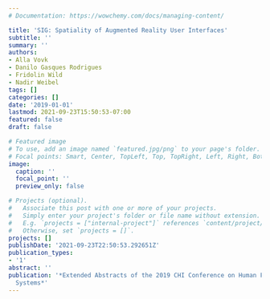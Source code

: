 ```yaml
---
# Documentation: https://wowchemy.com/docs/managing-content/

title: 'SIG: Spatiality of Augmented Reality User Interfaces'
subtitle: ''
summary: ''
authors:
- Alla Vovk
- Danilo Gasques Rodrigues
- Fridolin Wild
- Nadir Weibel
tags: []
categories: []
date: '2019-01-01'
lastmod: 2021-09-23T15:50:53-07:00
featured: false
draft: false

# Featured image
# To use, add an image named `featured.jpg/png` to your page's folder.
# Focal points: Smart, Center, TopLeft, Top, TopRight, Left, Right, BottomLeft, Bottom, BottomRight.
image:
  caption: ''
  focal_point: ''
  preview_only: false

# Projects (optional).
#   Associate this post with one or more of your projects.
#   Simply enter your project's folder or file name without extension.
#   E.g. `projects = ["internal-project"]` references `content/project/deep-learning/index.md`.
#   Otherwise, set `projects = []`.
projects: []
publishDate: '2021-09-23T22:50:53.292651Z'
publication_types:
- '1'
abstract: ''
publication: '*Extended Abstracts of the 2019 CHI Conference on Human Factors in Computing
  Systems*'
---
```

